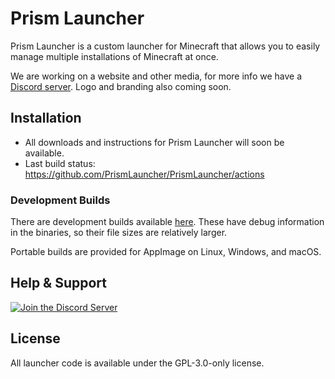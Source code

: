 # Prism Launcher

Prism Launcher is a custom launcher for Minecraft that allows you to easily manage multiple installations of Minecraft at once.

We are working on a website and other media, for more info we have a [Discord server](https://discord.gg/hX4g537UNE). Logo and branding also coming soon.

## Installation

- All downloads and instructions for Prism Launcher will soon be available.
- Last build status: <https://github.com/PrismLauncher/PrismLauncher/actions>

### Development Builds

There are development builds available [here](https://github.com/PrismLauncher/PrismLauncher/actions). These have debug information in the binaries, so their file sizes are relatively larger.

Portable builds are provided for AppImage on Linux, Windows, and macOS.

## Help & Support

[![Join the Discord Server](https://discordapp.com/api/guilds/1031648380885147709/widget.png?style=banner3)](https://discord.gg/hX4g537UNE)

## License

All launcher code is available under the GPL-3.0-only license.
